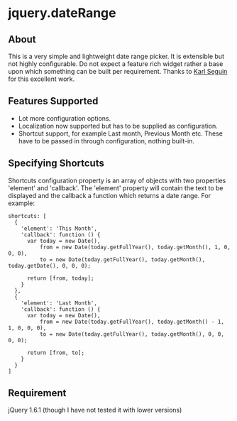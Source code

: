 # jquery.dateRange #

## About ##
This is a very simple and lightweight date range picker. It is extensible but not highly configurable. Do not expect a feature rich widget rather a base upon which something can be built per requirement. Thanks to [Karl Seguin](https://github.com/karlseguin/ "Karl Seguin's github profile") for this excellent work.

## Features Supported ##
* Lot more configuration options.
* Localization now supported but has to be supplied as configuration.
* Shortcut support, for example Last month, Previous Month etc. These have to be passed in through configuration, nothing built-in.

## Specifying Shortcuts ##
Shortcuts configuration property is an array of objects with two properties 'element' and 'callback'. The 'element' property will contain the text to be displayed and the callback a function which returns a date range. For example:

    shortcuts: [
      {
        'element': 'This Month',
        'callback': function () {
          var today = new Date(),
              from = new Date(today.getFullYear(), today.getMonth(), 1, 0, 0, 0),
              to = new Date(today.getFullYear(), today.getMonth(), today.getDate(), 0, 0, 0);

          return [from, today];
        }
      },
      {
        'element': 'Last Month',
        'callback': function () {
          var today = new Date(),
              from = new Date(today.getFullYear(), today.getMonth() - 1, 1, 0, 0, 0),
              to = new Date(today.getFullYear(), today.getMonth(), 0, 0, 0, 0);
          
          return [from, to];
        }
      }
    ]



## Requirement ##
jQuery 1.6.1 (though I have not tested it with lower versions)

